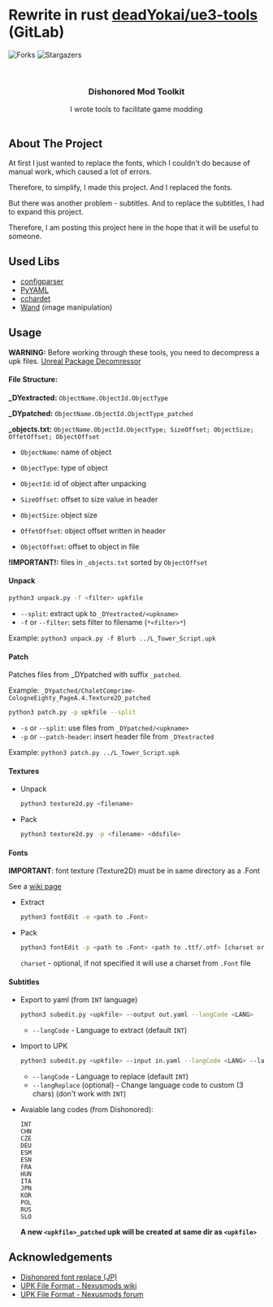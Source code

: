 # Rewrite in rust [deadYokai/ue3-tools](https://gitlab.com/deadYokai/ue3-tools) (GitLab)


![Forks](https://img.shields.io/github/forks/deadYokai/dishonored-toolkit?style=social) ![Stargazers](https://img.shields.io/github/stars/deadYokai/dishonored-toolkit?style=social)

<br/>
<p align="center">
  <h3 align="center">Dishonored Mod Toolkit</h3>

  <p align="center">
    I wrote tools to facilitate game modding
    <br/>
    <br/>
  </p>
</p>


## About The Project

At first I just wanted to replace the fonts, which I couldn't do because of manual work, which caused a lot of errors.

Therefore, to simplify, I made this project. And I replaced the fonts.

But there was another problem - subtitles. And to replace the subtitles, I had to expand this project.

Therefore, I am posting this project here in the hope that it will be useful to someone.

## Used Libs

* [configparser](https://pypi.org/project/configparser/)
* [PyYAML](https://pypi.org/project/PyYAML/)
* [cchardet](https://pypi.org/project/cchardet/)
* [Wand](https://pypi.org/project/Wand/) (image manipulation)

## Usage

**WARNING:** Before working through these tools, you need to decompress a upk files.  [Unreal Package Decomressor](https://www.gildor.org/downloads)

#### File Structure:

**_DYextracted:** `ObjectName.ObjectId.ObjectType`

**_DYpatched:** `ObjectName.ObjectId.ObjectType_patched`

**_objects.txt:** `ObjectName.ObjectId.ObjectType; SizeOffset; ObjectSize; OffetOffset; ObjectOffset`
* `ObjectName`: name of object

* `ObjectType`: type of object

* `ObjectId`: id of object after unpacking

* `SizeOffset`: offset to size value in header

* `ObjectSize`: object size

* `OffetOffset`: object offset written in header

* `ObjectOffset`: offset to object in file

**!IMPORTANT!:** files in `_objects.txt` sorted by `ObjectOffset`

#### Unpack

```bash
python3 unpack.py -f <filter> upkfile
```
* `--split`: extract upk to `_DYextracted/<upkname>`
* `-f` or `--filter`: sets filter to filename (`*<filter>*`)

Example: `python3 unpack.py -f Blurb ../L_Tower_Script.upk`

#### Patch

Patches files from _DYpatched with suffix `_patched`.

Example: `_DYpatched/ChaletComprime-CologneEighty_PageA.4.Texture2D_patched`

```bash
python3 patch.py -p upkfile --split
```
* `-s` or `--split`: use files from `_DYpatched/<upkname>`
* `-p` or `--patch-header`: insert header file from `_DYextracted`

Example: `python3 patch.py ../L_Tower_Script.upk`

#### Textures

- Unpack
    ```bash
    python3 texture2d.py <filename>
    ```
- Pack
    ```bash
    python3 texture2d.py -p <filename> <ddsfile>
    ```

#### Fonts

**IMPORTANT**: font texture (Texture2D) must be in same directory as a .Font

See a [wiki page](https://github.com/deadYokai/dishonored-toolkit/wiki/Font-Editing-(Font))

- Extract
    ```bash
    python3 fontEdit -e <path to .Font>
    ```
- Pack
    ```bash
    python3 fontEdit -p <path to .Font> <path to .ttf/.otf> [charset or file]
    ```
    `charset` - optional, if not specified it will use a charset from `.Font` file

#### Subtitles

- Export to yaml (from `INT` language)
    ```bash
    python3 subedit.py <upkfile> --output out.yaml --langCode <LANG>
    ```
    - `--langCode` - Language to extract (default `INT`)
- Import to UPK
    ```bash
    python3 subedit.py <upkfile> --input in.yaml --langCode <LANG> --langReplace <LANG>
	```
	- `--langCode` - Language to replace (default `INT`)
	- `--langReplace` (optional) - Change language code to custom (3 chars) (don't work with `INT`)
	
- Avaiable lang codes (from Dishonored):
    ```
    INT
    CHN
    CZE
    DEU
    ESM
    ESN
    FRA
    HUN
    ITA
    JPN
    KOR
    POL
    RUS
    SLO
    ```

	**A new `<upkfile>_patched` upk will be created at same dir as `<upkfile>`**

## Acknowledgements

* [Dishonored font replace (JP)](https://awgsfoundry.com/blog-entry-549.html)
* [UPK File Format - Nexusmods wiki](https://wiki.nexusmods.com/index.php/UPK_File_Format_-_XCOM:EU_2012)
* [UPK File Format - Nexusmods forum](https://forums.nexusmods.com/index.php?/topic/1254328-upk-file-format/)

